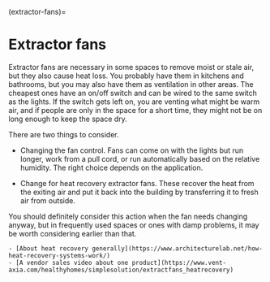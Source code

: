 (extractor-fans)=
# Extractor fans


Extractor fans are necessary in some spaces to remove moist or stale air, but they also cause heat loss.  You probably have them in kitchens and bathrooms, but you may also have them as ventilation in other areas.  The cheapest ones have an on/off switch and can be wired to the same switch as the lights.  If the switch gets left on, you are venting what might be warm air, and if people are only in the space for a short time, they might not be on long enough to keep the space dry. 

There are two things to consider.

- Changing the fan control.  Fans can come on with the lights but run longer, work from a pull cord, or run automatically based on the relative humidity.  The right choice depends on the application.

- Change for heat recovery extractor fans.  These recover the heat from the exiting air and put it back into the building by transferring it to fresh air from outside.  

You should definitely consider this action when the fan needs changing anyway, but in frequently used spaces or ones with damp problems, it may be worth considering earlier than that.



```{admonition} More information
- [About heat recovery generally](https://www.architecturelab.net/how-heat-recovery-systems-work/)
- [A vendor sales video about one product](https://www.vent-axia.com/healthyhomes/simplesolution/extractfans_heatrecovery)
```